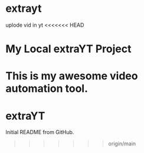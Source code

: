 # extrayt
uplode vid in yt
<<<<<<< HEAD
# My Local extraYT Project
This is my awesome video automation tool.
=======
# extraYT
Initial README from GitHub.
>>>>>>> origin/main
